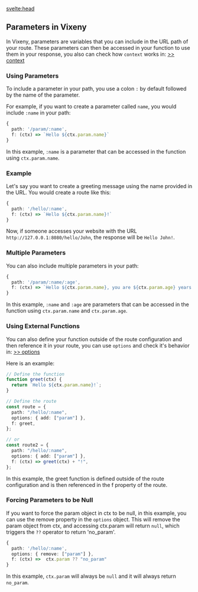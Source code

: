 <svelte:head>

<title>Functional something - Vixeny</title>
<meta name="description" content="about this page" />
</svelte:head>

## Parameters in Vixeny

In Vixeny, parameters are variables that you can include in the URL path of your
route. These parameters can then be accessed in your function to use them in
your response, you also can check how `context` works in: [>> context](#context)

### Using Parameters

To include a parameter in your path, you use a colon `:` by default followed by
the name of the parameter.

For example, if you want to create a parameter called `name`, you would include
`:name` in your path:

```typescript
{
  path: '/param/:name',
  f: (ctx) => `Hello ${ctx.param.name}`
}
```

In this example, `:name` is a parameter that can be accessed in the function
using `ctx.param.name`.

### Example

Let's say you want to create a greeting message using the name provided in the
URL. You would create a route like this:

```typescript
{
  path: '/hello/:name',
  f: (ctx) => `Hello ${ctx.param.name}!`
}
```

Now, if someone accesses your website with the URL
`http://127.0.0.1:8080/hello/John`, the response will be `Hello John!`.

### Multiple Parameters

You can also include multiple parameters in your path:

```typescript
{
  path: '/param/:name/:age',
  f: (ctx) => `Hello ${ctx.param.name}, you are ${ctx.param.age} years old!`
}
```

In this example, `:name` and `:age` are parameters that can be accessed in the
function using `ctx.param.name` and `ctx.param.age`.

### Using External Functions

You can also define your function outside of the route configuration and then
reference it in your route, you can use `options` and check it's behavior in:
[>> options](#options)

Here is an example:

```ts
// Define the function
function greet(ctx) {
  return `Hello ${ctx.param.name}!`;
}

// Define the route
const route = {
  path: "/hello/:name",
  options: { add: ["param"] },
  f: greet,
};

// or
const route2 = {
  path: "/hello/:name",
  options: { add: ["param"] },
  f: (ctx) => greet(ctx) + "!",
};
```

In this example, the greet function is defined outside of the route
configuration and is then referenced in the f property of the route.

### Forcing Parameters to be Null

If you want to force the param object in ctx to be null, in this example, you
can use the remove property in the `options` object. This will remove the param
object from ctx, and accessing ctx.param will return `null`, which triggers the
`??` operator to return 'no_param'.

```typescript
{
  path: '/hello/:name',
  options: { remove: ["param"] },
  f: (ctx) =>  ctx.param ?? "no_param"
}
```

In this example, `ctx.param` will always be `null` and it will always return
`no_param`.
